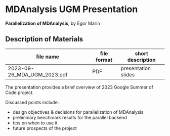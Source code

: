 # MDAnalysis UGM Presentation

**Parallelization of MDAnalysis**, by Egor Marin

## Description of Materials
| file name   | file format | short description              |
|-------------|-------------|--------------------------------|
|2023-09-26_MDA_UGM_2023.pdf    |PDF          |presentation slides             |


The presentation provides a brief overview of 2023 Google Summer of Code project.

Discussed points include:
 - design objectives & decisions for parallelization of MDAnalysis
 - preliminary benchmark results for the parallel backend
 - tips on when to use it
 - future prospects of the project
